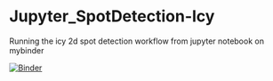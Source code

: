 # Jupyter_SpotDetection-Icy
Running the icy 2d spot detection workflow from jupyter notebook on mybinder

[![Binder](https://mybinder.org/badge_logo.svg)](https://mybinder.org/v2/gh/Neubias-WG5/Jupyter_SpotDetection-Icy.git/v1.2?filepath=2D_Spot_Detection_with_Icy.ipynb)
